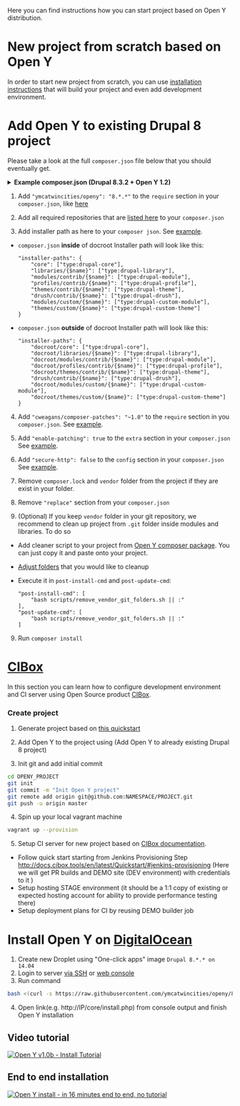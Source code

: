 Here you can find instructions how you can start project based on Open Y distribution.

# New project from scratch based on Open Y

In order to start new project from scratch, you can use [installation instructions](https://github.com/ymcatwincities/openy-project#installation) that will build your project and even add development environment.


# Add Open Y to existing Drupal 8 project

Please take a look at the full `composer.json` file below that you should eventually get.
<details> 
  <summary><strong>Example composer.json (Drupal 8.3.2 + Open Y 1.2)</strong></summary>

```
{
    "name": "drupal/drupal",
    "description": "Drupal is an open source content management platform powering millions of websites and applications.",
    "type": "project",
    "license": "GPL-2.0+",
    "require": {
        "composer/installers": "^1.0.24",
        "wikimedia/composer-merge-plugin": "~1.4",
        "ymcatwincities/openy": "8.*.*",
        "cweagans/composer-patches": "~1.0"
    },
    "minimum-stability": "dev",
    "prefer-stable": true,
    "config": {
        "preferred-install": "dist",
        "autoloader-suffix": "Drupal8",
        "secure-http": false
    },
    "extra": {
        "_readme": [
            "By default Drupal loads the autoloader from ./vendor/autoload.php.",
            "To change the autoloader you can edit ./autoload.php.",
            "This file specifies the packages.drupal.org repository.",
            "You can read more about this composer repository at:",
            "https://www.drupal.org/node/2718229"
        ],
        "merge-plugin": {
            "include": [
                "core/composer.json"
            ],
            "recurse": false,
            "replace": false,
            "merge-extra": false
        },
        "installer-paths": {
          "core": ["type:drupal-core"],
          "libraries/{$name}": ["type:drupal-library"],
          "modules/contrib/{$name}": ["type:drupal-module"],
          "profiles/contrib/{$name}": ["type:drupal-profile"],
          "themes/contrib/{$name}": ["type:drupal-theme"],
          "drush/contrib/{$name}": ["type:drupal-drush"],
          "modules/custom/{$name}": ["type:drupal-custom-module"],
          "themes/custom/{$name}": ["type:drupal-custom-theme"]
        },
        "enable-patching": true
    },
    "autoload": {
        "psr-4": {
            "Drupal\\Core\\Composer\\": "core/lib/Drupal/Core/Composer"
        }
    },
    "scripts": {
        "pre-autoload-dump": "Drupal\\Core\\Composer\\Composer::preAutoloadDump",
        "post-autoload-dump": [
          "Drupal\\Core\\Composer\\Composer::ensureHtaccess"
        ],
        "post-package-install": "Drupal\\Core\\Composer\\Composer::vendorTestCodeCleanup",
        "post-package-update": "Drupal\\Core\\Composer\\Composer::vendorTestCodeCleanup",
        "post-install-cmd": [
            "bash scripts/remove_vendor_git_folders.sh || :"
        ],
        "post-update-cmd": [
            "bash scripts/remove_vendor_git_folders.sh || :"
        ]
    },
    "repositories": [
        {
            "type": "composer",
            "url": "https://packages.drupal.org/8"
        },
        {
            "type": "package",
            "package": {
                "name": "library-kenwheeler/slick",
                "version": "1.6.0",
                "type": "drupal-library",
                "source": {
                    "url": "https://github.com/kenwheeler/slick",
                    "type": "git",
                    "reference": "1.6.0"
                }
            }
        },
        {
            "type": "package",
            "package": {
                "name": "library-dinbror/blazy",
                "version": "1.8.2",
                "type": "drupal-library",
                "source": {
                    "url": "https://github.com/dinbror/blazy",
                    "type": "git",
                    "reference": "1.8.2"
                }
            }
        },
        {
            "type": "package",
            "package": {
                "name": "library-gdsmith/jquery.easing",
                "version": "1.4.1",
                "type": "drupal-library",
                "source": {
                    "url": "https://github.com/gdsmith/jquery.easing",
                    "type": "git",
                    "reference": "1.4.1"
                }
            }
        },
        {
            "type": "package",
            "package": {
                "name": "library-enyo/dropzone",
                "version": "4.3.0",
                "type": "drupal-library",
                "source": {
                    "url": "https://github.com/enyo/dropzone",
                    "type": "git",
                    "reference": "v4.3.0"
                }
            }
        },
        {
            "type": "package",
            "package": {
                "name": "library-jaypan/jquery_colorpicker",
                "version": "1.0.1",
                "type": "drupal-library",
                "source": {
                    "url": "https://github.com/jaypan/jquery_colorpicker",
                    "type": "git",
                    "reference": "da978ae124c57817021b3166a31881876882f5f9"
                }
            }
        },
        {
            "type": "package",
            "package": {
                "name": "library-ckeditor/panelbutton",
                "version": "4.7.0",
                "type": "drupal-library",
                "dist": {
                    "url": "http://download.ckeditor.com/panelbutton/releases/panelbutton_4.7.0.zip",
                    "type": "zip"
                }
            }
        },
        {
            "type": "package",
            "package": {
                "name": "library-ckeditor/colorbutton",
                "version": "4.7.0",
                "type": "drupal-library",
                "dist": {
                    "url": "http://download.ckeditor.com/colorbutton/releases/colorbutton_4.7.0.zip",
                    "type": "zip"
                }
            }
        },
        {
            "type": "package",
            "package": {
                "name": "library-ckeditor/colordialog",
                "version": "4.7.0",
                "type": "drupal-library",
                "dist": {
                    "url": "http://download.ckeditor.com/colordialog/releases/colordialog_4.7.0.zip",
                    "type": "zip"
                }
            }
        },
        {
            "type": "package",
            "package": {
                "name": "library-ckeditor/glyphicons",
                "version": "2.2",
                "type": "drupal-library",
                "dist": {
                    "url": "http://download.ckeditor.com/glyphicons/releases/glyphicons_2.2.zip",
                    "type": "zip"
                }
            }
        }
    ]
}
```

</details>

1. Add `"ymcatwincities/openy": "8.*.*"` to the `require` section in your `composer.json`, like [here](https://github.com/ymcatwincities/openy-project/blob/8.1.x/composer.json#L7) 

2. Add all required repositories that are [listed here](https://github.com/ymcatwincities/openy-project/blob/8.1.x/composer.json#L31) to your `composer.json`

3. Add installer path as here to your `composer json`. See [example](https://github.com/ymcatwincities/openy-project/blob/8.1.x/composer.json#L165).

- `composer.json` **inside** of docroot
Installer path will look like this:

    ```
    "installer-paths": {
        "core": ["type:drupal-core"],
        "libraries/{$name}": ["type:drupal-library"],
        "modules/contrib/{$name}": ["type:drupal-module"],
        "profiles/contrib/{$name}": ["type:drupal-profile"],
        "themes/contrib/{$name}": ["type:drupal-theme"],
        "drush/contrib/{$name}": ["type:drupal-drush"],
        "modules/custom/{$name}": ["type:drupal-custom-module"],
        "themes/custom/{$name}": ["type:drupal-custom-theme"]
    }
     ```

- `composer.json` **outside** of docroot
Installer path will look like this:

    ```
    "installer-paths": {
        "docroot/core": ["type:drupal-core"],
        "docroot/libraries/{$name}": ["type:drupal-library"],
        "docroot/modules/contrib/{$name}": ["type:drupal-module"],
        "docroot/profiles/contrib/{$name}": ["type:drupal-profile"],
        "docroot/themes/contrib/{$name}": ["type:drupal-theme"],
        "drush/contrib/{$name}": ["type:drupal-drush"],
        "docroot/modules/custom/{$name}": ["type:drupal-custom-module"],
        "docroot/themes/custom/{$name}": ["type:drupal-custom-theme"]
    }
    ```

4. Add `"cweagans/composer-patches": "~1.0"` to the `require` section in you `composer.json`. See [example](https://github.com/ymcatwincities/openy-project/blob/8.1.x/composer.json#L10).

5. Add `"enable-patching": true` to the `extra` section in your `composer.json` See [example](https://github.com/ymcatwincities/openy-project/blob/8.1.x/composer.json#L173).

6. Add `"secure-http": false` to the `config` section in your `composer.json` See [example](https://github.com/ymcatwincities/openy-project/blob/8.1.x/composer.json#L177).

7. Remove `composer.lock` and `vendor` folder from the project if they are exist in your folder.

8. Remove `"replace"` section from your `composer.json`

9. (Optional) If you keep `vendor` folder in your git repository, we recommend to clean up project from `.git` folder inside modules and libraries. To do so
- Add cleaner script to your project from [Open Y composer package](https://github.com/ymcatwincities/openy-project/blob/8.1.x/scripts/remove_vendor_git_folders.sh). You can just copy it and paste onto your project.
- [Adjust folders](https://github.com/ymcatwincities/openy-project/blob/8.1.x/scripts/remove_vendor_git_folders.sh#L4) that you would like to cleanup
- Execute it in `post-install-cmd` and `post-update-cmd`:

    ```
    "post-install-cmd": [
        "bash scripts/remove_vendor_git_folders.sh || :"
    ],
    "post-update-cmd": [
        "bash scripts/remove_vendor_git_folders.sh || :"
    ]
    ```

9. Run `composer install`

# [CIBox](https://github.com/cibox/cibox)

In this section you can learn how to configure development environment and CI server using Open Source product [CIBox](https://github.com/cibox/cibox).

### Create project

1. Generate project based on [this quickstart](http://docs.cibox.tools/en/latest/Quickstart/#prepare-github-project)
  
2. Add Open Y to the project using (Add Open Y to already existing Drupal 8 project)
  
3. Init git and add initial commit

  ```bash
  cd OPENY_PROJECT
  git init
  git commit -m "Init Open Y project"
  git remote add origin git@github.com:NAMESPACE/PROJECT.git
  git push -u origin master
  ```
4. Spin up your local vagrant machine

  ```bash
  vagrant up --provision
  ```

5. Setup CI server for new project based on [CIBox documentation](https://github.com/cibox/cibox#provision-new-ci-server).

* Follow quick start starting from Jenkins Provisioning Step http://docs.cibox.tools/en/latest/Quickstart/#jenkins-provisioning (Here we will get PR builds and DEMO site (DEV environment) with credentials to it )
* Setup hosting STAGE environment (it should be a 1:1 copy of existing or expected hosting account for ability to provide performance testing there)
* Setup deployment plans for CI by reusing DEMO builder job

# Install Open Y on [DigitalOcean](http://bit.ly/cibox-digitalocean)

1. Create new Droplet using "One-click apps" image `Drupal 8.*.* on 14.04`
2. Login to server [via SSH](https://www.digitalocean.com/community/tutorials/how-to-connect-to-your-droplet-with-ssh) or [web console](https://www.digitalocean.com/community/tutorials/how-to-use-the-digitalocean-console-to-access-your-droplet)
3. Run command

  ```bash
  bash <(curl -s https://raw.githubusercontent.com/ymcatwincities/openy/8.x-1.x/build/openy-digital-ocean.sh)
  ```
4. Open link(e.g. http://IP/core/install.php) from console output and finish Open Y installation

## Video tutorial
[![Open Y v1.0b - Install Tutorial](https://img.youtube.com/vi/RCvsLANsbm8/0.jpg)](https://youtu.be/RCvsLANsbm8)

## End to end installation
[![Open Y install - in 16 minutes end to end, no tutorial](https://img.youtube.com/vi/RT6kC38zgvo/0.jpg)](https://youtu.be/RT6kC38zgvo)
